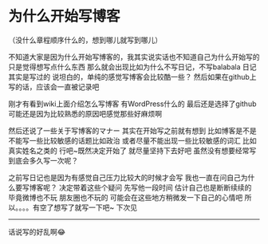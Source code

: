 # 为什么开始写博客

（没什么章程顺序什么的，想到哪儿就写到哪儿）

不知道大家是因为什么开始写博客的，我其实说实话也不知道自己为什么开始写的
只是觉得想写点什么东西
那么就会出现比如为什么不写日记，不写balabala
日记其实是写过的
说坦白的，单纯的感觉写博客会比较酷一些？
然后如果在github上写的话，应该会一直被记录吧

刚才有看到wiki上面介绍怎么写博客
有WordPress什么的 最后还是选择了github
可能还是因为比较熟悉的原因吧感觉那些好麻烦啊

然后还说了一些关于写博客的マナー
其实在开始写之前就有想到 
比如博客是不是不能写一些比较敏感的话题比如政治
或者尽量不能出现一些比较敏感的词汇 比如真实姓名之类的
行吧~既然决定开始了 就尽量坚持下去好吧
虽然没有想要经常写
到底会多久写一次呢？

之前写日记也是因为有感觉自己压力比较大的时候才会写
我也一直在问自己为什么要写博客呢？
决定带着这些个疑问
先写他一段时间 估计自己也是断断续续的
毕竟微博也不玩 朋友圈也不玩的
可能会在这些地方稍微发一下自己的心情吧
所以。。。。有空了想写了就写一下吧~
下次见

---
话说写的好乱啊😂

